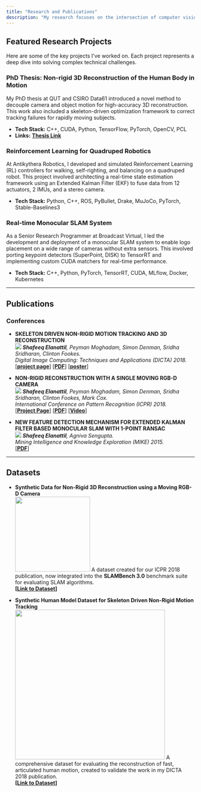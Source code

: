 ```yaml
---
title: "Research and Publications"
description: "My research focuses on the intersection of computer vision, robotics, and machine learning. I specialize in developing and deploying robust algorithms for 3D reconstruction, state estimation, and reinforcement learning. My work spans from foundational academic research to building production-ready ML systems. Below are highlights of my projects, publications, and contributions to the field."
---
```


## Featured Research Projects

Here are some of the key projects I've worked on. Each project represents a deep dive into solving complex technical challenges.

### PhD Thesis: Non-rigid 3D Reconstruction of the Human Body in Motion
My PhD thesis at QUT and CSIRO Data61 introduced a novel method to decouple camera and object motion for high-accuracy 3D reconstruction. This work also included a skeleton-driven optimization framework to correct tracking failures for rapidly moving subjects.

*   **Tech Stack:** C++, CUDA, Python, TensorFlow, PyTorch, OpenCV, PCL
*   **Links:** <a href="https://eprints.qut.edu.au/205095/1/Shafeeq_Elanattil_Thesis.pdf" target="_blank" rel="noopener noreferrer"><b> Thesis Link</b></a>

### Reinforcement Learning for Quadruped Robotics
At Antikythera Robotics, I developed and simulated Reinforcement Learning (RL) controllers for walking, self-righting, and balancing on a quadruped robot. This project involved architecting a real-time state estimation framework using an Extended Kalman Filter (EKF) to fuse data from 12 actuators, 2 IMUs, and a stereo camera.

*   **Tech Stack:** Python, C++, ROS, PyBullet, Drake, MuJoCo, PyTorch, Stable-Baselines3
<!-- *   **[Learn more about this project »](/research/quadruped-robotics-rl/)** -->

### Real-time Monocular SLAM System
As a Senior Research Programmer at Broadcast Virtual, I led the development and deployment of a monocular SLAM system to enable logo placement on a wide range of cameras without extra sensors. This involved porting keypoint detectors (SuperPoint, DISK) to TensorRT and implementing custom CUDA matchers for real-time performance.

*   **Tech Stack:** C++, Python, PyTorch, TensorRT, CUDA, MLflow, Docker, Kubernetes
<!-- *   **[See the project details »](/research/monocular-slam-broadcast/)** -->

---

## Publications

### Conferences
*   **SKELETON DRIVEN NON-RIGID MOTION TRACKING AND 3D RECONSTRUCTION**  
    <a href="https://eshafeeqe.github.io/homepage/dicta_website/"><img class="thumbs" src="https://eshafeeqe.github.io/homepage/shafeeq_files/DICTA.png" style=""></a>
    *<b>Shafeeq Elanattil</b>, Peyman Moghadam, Simon Denman, Sridha Sridharan, Clinton Fookes.*  
    *Digital Image Computing: Techniques and Applications (DICTA) 2018.*  
    [<a href="https://eshafeeqe.github.io/homepage/dicta_website/" target="_blank"><b>project page</b></a>]  [<a href="https://arxiv.org/pdf/1810.03774.pdf" target="_blank"><b>PDF</b></a>]
     [<a href="https://eshafeeqe.github.io/homepage/dicta_website/DICTA_Poster.pdf" target="_blank"><b>poster</b></a>]

*   **NON-RIGID RECONSTRUCTION WITH A SINGLE MOVING RGB-D CAMERA**  
    <a href="https://eshafeeqe.github.io/homepage"> <img class="thumbs" src="https://eshafeeqe.github.io/homepage/shafeeq_files/ICPR.png" style=""></a>
    *<b>Shafeeq Elanattil</b>, Peyman Moghadam, Simon Denman, Sridha Sridharan, Clinton Fookes, Mark Cox.*  
    *International Conference on Pattern Recognition (ICPR) 2018.*  
    [<a href="https://eshafeeqe.github.io/homepage/icpr_website/" target="_blank"><b>Project Page</b></a>]  [<a href="https://arxiv.org/pdf/1805.11219.pdf" target="_blank"><b>PDF</b></a>] [<a href="https://youtu.be/jkJCyTn0me0" target="_blank"><b>Video</b></a>] 
     
   
*   **NEW FEATURE DETECTION MECHANISM FOR EXTENDED KALMAN FILTER BASED MONOCULAR SLAM WITH 1-POINT RANSAC**  
     <a href="https://arxiv.org/pdf/1805.12443.pdf"><img class="thumbs" src="https://eshafeeqe.github.io/homepage/shafeeq_files/mike_image.png" style=""></a>
    *<b>Shafeeq Elanattil</b>, Agniva Sengupta.*  
    *Mining Intelligence and Knowledge Exploration (MIKE) 2015.*  
    [<a href="https://arxiv.org/pdf/1805.12443.pdf" target="_blank"><b>PDF</b></a>]

---

## Datasets

*   **Synthetic Data for Non-Rigid 3D Reconstruction using a Moving RGB-D Camera**  
    <img class="thumbs" src="https://eshafeeqe.github.io/homepage/shafeeq_files/icpr_dataset.png"  height="200" style="">
    A dataset created for our ICPR 2018 publication, now integrated into the **SLAMBench 3.0** benchmark suite for evaluating SLAM algorithms.  
    **[<a href="https://data.csiro.au/collection/csiro:34677v2" target="_blank"><b>Link to Dataset</b></a>]**

*   **Synthetic Human Model Dataset for Skeleton Driven Non-Rigid Motion Tracking**  
    <img class="thumbs" src="https://eshafeeqe.github.io/homepage/shafeeq_files/dicta_dataset.png" height="400" style="">
    A comprehensive dataset for evaluating the reconstruction of fast, articulated human motion, created to validate the work in my DICTA 2018 publication.  
    **[<a href="https://data.csiro.au/collections/#collection/CIcsiro:38398v1/DItrue" target="_blank"><b>Link to Dataset</b></a>]**